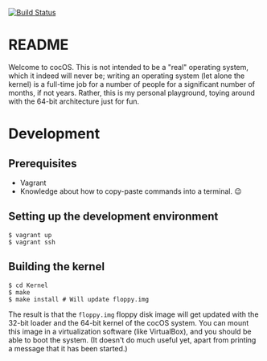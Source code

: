[![Build Status](https://travis-ci.org/perlun/cocos.svg?branch=master)](https://travis-ci.org/perlun/cocos)

# README

Welcome to cocOS. This is not intended to be a "real" operating system, which it indeed will never be; writing an operating system (let alone the kernel) is a full-time job for a number of people for a significant number of months, if not years. Rather, this is my personal playground, toying around with the 64-bit architecture just for fun.

# Development
## Prerequisites

- Vagrant
- Knowledge about how to copy-paste commands into a terminal. :wink:

## Setting up the development environment

```shell
$ vagrant up
$ vagrant ssh
```

## Building the kernel

```shell
$ cd Kernel
$ make
$ make install # Will update floppy.img
```

The result is that the `floppy.img` floppy disk image will get updated with the 32-bit loader and the 64-bit kernel of the cocOS system. You can mount this image in a virtualization software (like VirtualBox), and you should be able to boot the system. (It doesn't do much useful yet, apart from printing a message that it has been started.)
